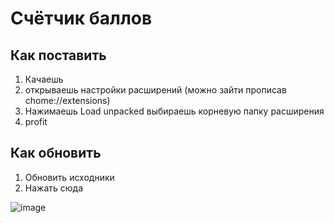 # Счётчик баллов

## Как поставить

1. Качаешь
1. открываешь настройки расширений (можно зайти прописав chome://extensions)
1. Нажимаешь Load unpacked выбираешь корневую папку расширения  
1. profit


## Как обновить
1. Обновить исходники
2. Нажать сюда

![image](https://user-images.githubusercontent.com/76053782/234935910-02e76f74-e6f7-4beb-b6c8-7be37ec355fe.png)
